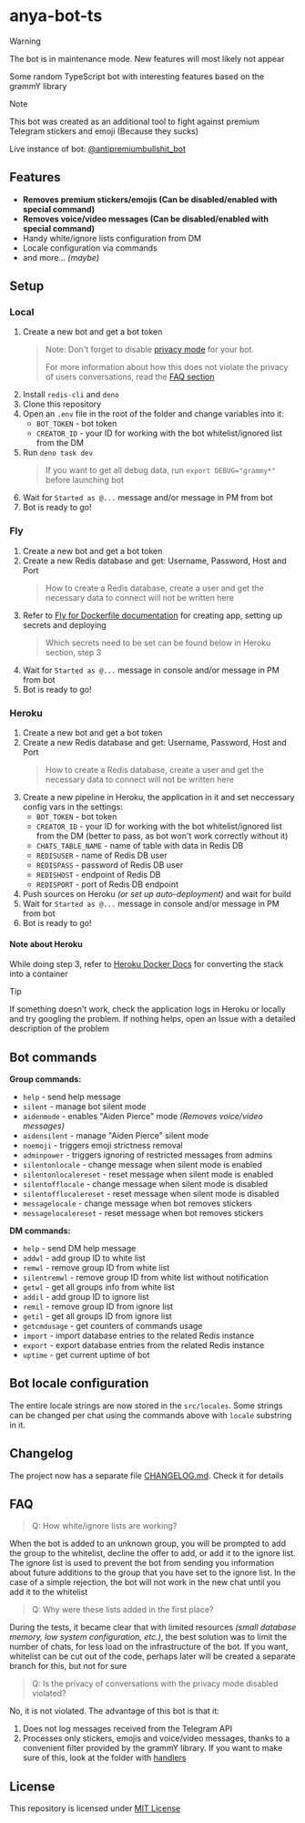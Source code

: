 # anya-bot-ts

> [!WARNING]
> The bot is in maintenance mode. New features will most likely not appear

Some random TypeScript bot with interesting features based on the grammY library

> [!NOTE]
> This bot was created as an additional tool to fight against premium Telegram stickers and emoji (Because they sucks)
>
> Live instance of bot: [@antipremiumbullshit_bot](https://t.me/antipremiumbullshit_bot)

## Features

- **Removes premium stickers/emojis (Can be disabled/enabled with special command)**
- **Removes voice/video messages (Can be disabled/enabled with special command)**
- Handy white/ignore lists configuration from DM
- Locale configuration via commands
- and more... _(maybe)_

## Setup

### Local

1. Create a new bot and get a bot token
   > Note: Don't forget to disable [privacy mode](https://core.telegram.org/bots#privacy-mode) for your bot.
   >
   > For more information about how this does not violate the privacy of users conversations, read the [FAQ section](#faq)
2. Install `redis-cli` and `deno`
3. Clone this repository
4. Open an `.env` file in the root of the folder and change variables into it:
    - `BOT_TOKEN` - bot token
    - `CREATOR_ID` - your ID for working with the bot whitelist/ignored list from the DM
5. Run `deno task dev`
    > If you want to get all debug data, run `export DEBUG="grammy*"` before launching bot
6. Wait for `Started as @...` message and/or message in PM from bot
7. Bot is ready to go!

### Fly

1. Create a new bot and get a bot token
2. Create a new Redis database and get: Username, Password, Host and Port
    > How to create a Redis database, create a user and get the necessary data to connect will not be written here
3. Refer to [Fly for Dockerfile documentation](https://fly.io/docs/languages-and-frameworks/dockerfile/) for creating app, setting up secrets and deploying
    > Which secrets need to be set can be found below in Heroku section, step 3
4. Wait for `Started as @...` message in console and/or message in PM from bot
5. Bot is ready to go!

### Heroku

1. Create a new bot and get a bot token
2. Create a new Redis database and get: Username, Password, Host and Port
    > How to create a Redis database, create a user and get the necessary data to connect will not be written here
3. Create a new pipeline in Heroku, the application in it and set neccessary config vars in the settings:
    - `BOT_TOKEN` - bot token
    - `CREATOR_ID` - your ID for working with the bot whitelist/ignored list from the DM (better to pass, as bot won't work correctly without it)
    - `CHATS_TABLE_NAME` - name of table with data in Redis DB
    - `REDISUSER` - name of Redis DB user
    - `REDISPASS` - password of Redis DB user
    - `REDISHOST` - endpoint of Redis DB
    - `REDISPORT` - port of Redis DB endpoint
4. Push sources on Heroku _(or set up auto-deployment)_ and wait for build
5. Wait for `Started as @...` message in console and/or message in PM from bot
6. Bot is ready to go!

#### Note about Heroku

While doing step 3, refer to [Heroku Docker Docs](https://devcenter.heroku.com/articles/build-docker-images-heroku-yml#getting-started) for converting the stack into a container

> [!TIP]
> If something doesn't work, check the application logs in Heroku or locally and try googling the problem. If nothing helps, open an Issue with a detailed description of the problem

## Bot commands

**Group commands:**

- `help` - send help message
- `silent` - manage bot silent mode
- `aidenmode` - enables "Aiden Pierce" mode _(Removes voice/video messages)_
- `aidensilent` - manage "Aiden Pierce" silent mode
- `noemoji` - triggers emoji strictness removal
- `adminpower` - triggers ignoring of restricted messages from admins
- `silentonlocale` - change message when silent mode is enabled
- `silentonlocalereset` - reset message when silent mode is enabled
- `silentofflocale` - change message when silent mode is disabled
- `silentofflocalereset` - reset message when silent mode is disabled
- `messagelocale` - change message when bot removes stickers
- `messagelocalereset` - reset message when bot removes stickers

**DM commands:**

- `help` - send DM help message
- `addwl` - add group ID to white list
- `remwl` - remove group ID from white list
- `silentremwl` - remove group ID from white list without notification
- `getwl` - get all groups info from white list
- `addil` - add group ID to ignore list
- `remil` - remove group ID from ignore list
- `getil` - get all groups ID from ignore list
- `getcmdusage` - get counters of commands usage
- `import` - import database entries to the related Redis instance
- `export` - export database entries from the related Redis instance
- `uptime` - get current uptime of bot

## Bot locale configuration

The entire locale strings are now stored in the `src/locales`. Some strings can be changed per chat using the commands above with `locale` substring in it.

## Changelog

The project now has a separate file [CHANGELOG.md](https://github.com/SecondThundeR/anya-bot-ts/blob/main/CHANGELOG.md). Check it for details

## FAQ

> Q: How white/ignore lists are working?

When the bot is added to an unknown group, you will be prompted
to add the group to the whitelist, decline the offer to add,
or add it to the ignore list. The ignore list is used to prevent
the bot from sending you information about future additions to the
group that  you have set to the ignore list. In the case of a simple
rejection, the bot will not work in the new chat until you add it
to the whitelist

> Q: Why were these lists added in the first place?

During the tests, it became clear that with limited resources
_(small database memory, low system configuration, etc.)_,
the best solution was to limit the number of chats, for
less load on the infrastructure of the bot. If you want,
whitelist can be cut out of the code, perhaps later will
be created a separate branch for this, but not for sure

> Q: Is the privacy of conversations with the privacy mode disabled violated?

No, it is not violated. The advantage of this bot is that it:

1. Does not log messages received from the Telegram API
2. Processes only stickers, emojis and voice/video messages,
thanks to a convenient filter provided by the grammY library.
If you want to make sure of this, look at the folder with [handlers](https://github.com/SecondThundeR/anya-bot-ts/tree/main/src/handlers)

## License

This repository is licensed under [MIT License](https://github.com/SecondThundeR/anya-bot-ts/blob/main/LICENSE)
